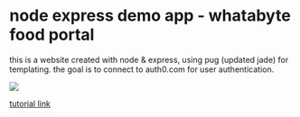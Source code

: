 # node express demo app - whatabyte food portal

this is a website created with node & express, using pug (updated jade) for templating. 
the goal is to connect to auth0.com for user authentication.

![](https://www.dropbox.com/s/epm0n2yx1tofzmg/fortniteCuddleBear150.jpg?dl=0&raw=1)

[tutorial link](https://auth0.com/blog/create-a-simple-and-stylish-node-express-app/)
